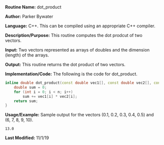 **Routine Name:** dot_product 

**Author:** Parker Bywater

**Language:** C++. This can be compiled using an appropriate C++ compiler. 

**Description/Purpose:** This routine computes the dot prodcut of two vectors.  

**Input:** Two vectors represented as arrays of doubles and the dimension (length) of the arrays. 
 
**Output:** This routine returns the dot product of two vectors. 

**Implementation/Code:** The following is the code for dot_product. 
   
```C++ 
inline double dot_product(const double vec1[], const double vec2[], const int n) {
    double sum = 0;
    for (int i = 0; i < n; i++)
        sum += vec1[i] * vec2[i]; 
    return sum;
}
```

**Usage/Example:** Sample output for the vectors (0.1, 0.2, 0.3, 0.4, 0.5) and (6, 7, 8, 9, 10). 

    13.0

**Last Modified:** 11/1/19 
